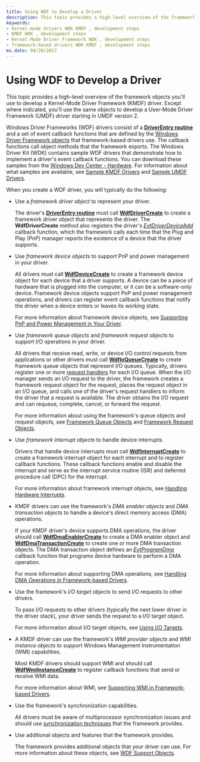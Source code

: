 ```yaml
---
title: Using WDF to Develop a Driver
description: This topic provides a high-level overview of the framework objects you'll use to develop a Kernel-Mode Driver Framework (KMDF) driver.
keywords:
- kernel-mode drivers WDK KMDF , development steps
- KMDF WDK , development steps
- Kernel-Mode Driver Framework WDK , development steps
- framework-based drivers WDK KMDF , development steps
ms.date: 04/20/2017
---
```


# Using WDF to Develop a Driver


This topic provides a high-level overview of the framework objects you'll use to develop a Kernel-Mode Driver Framework (KMDF) driver. Except where indicated, you'll use the same objects to develop a User-Mode Driver Framework (UMDF) driver starting in UMDF version 2.

Windows Driver Frameworks (WDF) drivers consist of a [**DriverEntry routine**](./driverentry-for-kmdf-drivers.md) and a set of event callback functions that are defined by the [Windows Driver Framework objects](./introduction-to-framework-objects.md) that framework-based drivers use. The callback functions call object methods that the framework exports. The Windows Driver Kit (WDK) contains sample WDF drivers that demonstrate how to implement a driver's event callback functions. You can download these samples from the [Windows Dev Center - Hardware](/samples/browse/). For information about what samples are available, see [Sample KMDF Drivers](sample-kmdf-drivers.md) and [Sample UMDF Drivers](sample-umdf-drivers.md).

When you create a WDF driver, you will typically do the following:

-   Use a *framework driver object* to represent your driver.

    The driver's [**DriverEntry routine**](./driverentry-for-kmdf-drivers.md) must call [**WdfDriverCreate**](/windows-hardware/drivers/ddi/wdfdriver/nf-wdfdriver-wdfdrivercreate) to create a framework driver object that represents the driver. The **WdfDriverCreate** method also registers the driver's [*EvtDriverDeviceAdd*](/windows-hardware/drivers/ddi/wdfdriver/nc-wdfdriver-evt_wdf_driver_device_add) callback function, which the framework calls each time that the Plug and Play (PnP) manager reports the existence of a device that the driver supports.

-   Use *framework device objects* to support PnP and power management in your driver.

    All drivers must call [**WdfDeviceCreate**](/windows-hardware/drivers/ddi/wdfdevice/nf-wdfdevice-wdfdevicecreate) to create a framework device object for each device that a driver supports. A device can be a piece of hardware that is plugged into the computer, or it can be a software-only device. Framework device objects support PnP and power management operations, and drivers can register event callback functions that notify the driver when a device enters or leaves its working state.

    For more information about framework device objects, see [Supporting PnP and Power Management in Your Driver](supporting-pnp-and-power-management-in-your-driver.md).

-   Use *framework queue objects* and *framework request objects* to support I/O operations in your driver.

    All drivers that receive read, write, or device I/O control requests from applications or other drivers must call [**WdfIoQueueCreate**](/windows-hardware/drivers/ddi/wdfio/nf-wdfio-wdfioqueuecreate) to create framework queue objects that represent I/O queues. Typically, drivers register one or more [request handlers](request-handlers.md) for each I/O queue. When the I/O manager sends an I/O request to the driver, the framework creates a framework request object for the request, places the request object in an I/O queue, and calls one of the driver's request handlers to inform the driver that a request is available. The driver obtains the I/O request and can requeue, complete, cancel, or forward the request.

    For more information about using the framework's queue objects and request objects, see [Framework Queue Objects](./creating-i-o-queues.md) and [Framework Request Objects](./creating-framework-request-objects.md).

-   Use *framework interrupt objects* to handle device interrupts.

    Drivers that handle device interrupts must call [**WdfInterruptCreate**](/windows-hardware/drivers/ddi/wdfinterrupt/nf-wdfinterrupt-wdfinterruptcreate) to create a framework interrupt object for each interrupt and to register callback functions. These callback functions enable and disable the interrupt and serve as the interrupt service routine (ISR) and deferred procedure call (DPC) for the interrupt.

    For more information about framework interrupt objects, see [Handling Hardware Interrupts](creating-an-interrupt-object.md).

-   KMDF drivers can use the framework's *DMA enabler objects* and *DMA transaction objects* to handle a device's direct memory access (DMA) operations.

    If your KMDF driver's device supports DMA operations, the driver should call [**WdfDmaEnablerCreate**](/windows-hardware/drivers/ddi/wdfdmaenabler/nf-wdfdmaenabler-wdfdmaenablercreate) to create a DMA enabler object and [**WdfDmaTransactionCreate**](/windows-hardware/drivers/ddi/wdfdmatransaction/nf-wdfdmatransaction-wdfdmatransactioncreate) to create one or more DMA transaction objects. The DMA transaction object defines an [*EvtProgramDma*](/windows-hardware/drivers/ddi/wdfdmatransaction/nc-wdfdmatransaction-evt_wdf_program_dma) callback function that programs device hardware to perform a DMA operation.

    For more information about supporting DMA operations, see [Handling DMA Operations in Framework-based Drivers](introduction-to-dma-in-windows-driver-framework.md).

-   Use the framework's *I/O target objects* to send I/O requests to other drivers.

    To pass I/O requests to other drivers (typically the next lower driver in the driver stack), your driver sends the request to a I/O target object.

    For more information about I/O target objects, see [Using I/O Targets](./introduction-to-i-o-targets.md).

-   A KMDF driver can use the framework's *WMI provider objects* and *WMI instance objects* to support Windows Management Instrumentation (WMI) capabilities.

    Most KMDF drivers should support WMI and should call [**WdfWmiInstanceCreate**](/windows-hardware/drivers/ddi/wdfwmi/nf-wdfwmi-wdfwmiinstancecreate) to register callback functions that send or receive WMI data.

    For more information about WMI, see [Supporting WMI in Framework-based Drivers](introduction-to-wmi-for-kmdf-drivers.md).

-   Use the framework's synchronization capabilities.

    All drivers must be aware of multiprocessor synchronization issues and should use [synchronization techniques](./using-automatic-synchronization.md) that the framework provides.

-   Use additional objects and features that the framework provides.

    The framework provides additional objects that your driver can use. For more information about these objects, see [WDF Support Objects](./using-memory-buffers.md).